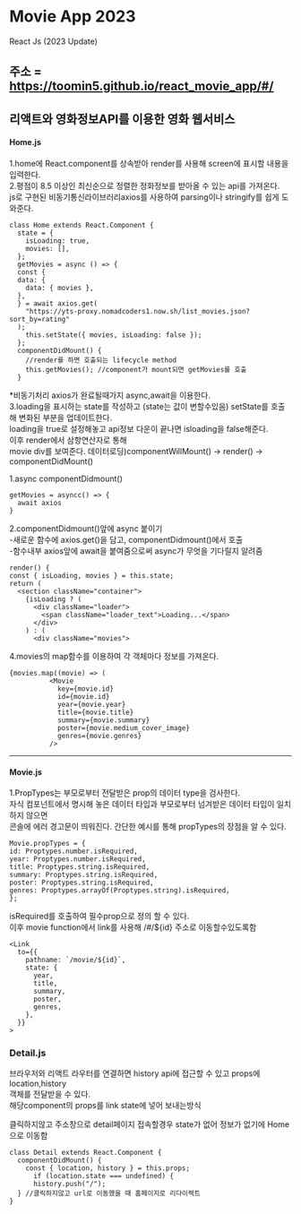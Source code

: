 # Movie App 2023

React Js (2023 Update)

## 주소 = https://toomin5.github.io/react_movie_app/#/

## 리액트와 영화정보API를 이용한 영화 웹서비스

#### Home.js

1.home에 React.component를 상속받아 render를 사용해 screen에 표시할 내용을 입력한다.<br> 2.평점이 8.5 이상인 최신순으로 정렬한 정화정보를 받아올 수 있는 api를 가져온다.<br>
js로 구현된 비동기통신라이브러리axios를 사용하여 parsing이나 stringify를 쉽게 도와준다.<br>

    class Home extends React.Component {
      state = {
        isLoading: true,
        movies: [],
      };
      getMovies = async () => {
      const {
      data: {
        data: { movies },
      },
      } = await axios.get(
        "https://yts-proxy.nomadcoders1.now.sh/list_movies.json?sort_by=rating"
      );
        this.setState({ movies, isLoading: false });
      };
      componentDidMount() {
        //render를 하면 호출되는 lifecycle method
        this.getMovies(); //component가 mount되면 getMovies를 호출
      }

\*비동기처리 axios가 완료될때가지 async,await을 이용한다.<br>
3.loading을 표시하는 state를 작성하고 (state는 값이 변할수있음) setState를 호출해 변화된 부분을 업데이트한다.<br>
loading을 true로 설정해놓고 api정보 다운이 끝나면 isloading을 false해준다.<br>
이후 render에서 삼항연산자로 통해<br>
movie div를 보여준다. 데이터로딩)componentWillMount() -> render() -> componentDidMount()<br>

1.async componentDidmount()

    getMovies = asyncc() => {
      await axios
    }

2.componentDidmount()앞에 async 붙이기<br> -새로운 함수에 axios.get()을 담고, componentDidmount()에서 호출<br> -함수내부 axios앞에 await을 붙여줌으로써 async가 무엇을 기다릴지 알려줌<br>

    render() {
    const { isLoading, movies } = this.state;
    return (
      <section className="container">
        {isLoading ? (
          <div className="loader">
            <span className="loader_text">Loading...</span>
          </div>
        ) : (
          <div className="movies">

4.movies의 map함수를 이용하여 각 객체마다 정보를 가져온다.

    {movies.map((movie) => (
              <Movie
                key={movie.id}
                id={movie.id}
                year={movie.year}
                title={movie.title}
                summary={movie.summary}
                poster={movie.medium_cover_image}
                genres={movie.genres}
              />

---

#### Movie.js

1.PropTypes는 부모로부터 전달받은 prop의 데이터 type을 검사한다.<br>
자식 컴포넌트에서 명시해 놓은 데이터 타입과 부모로부터 넘겨받은 데이터 타입이 일치하지 않으면<br>
콘솔에 에러 경고문이 띄워진다. 간단한 예시를 통해 propTypes의 장점을 알 수 있다.

    Movie.propTypes = {
    id: Proptypes.number.isRequired,
    year: Proptypes.number.isRequired,
    title: Proptypes.string.isRequired,
    summary: Proptypes.string.isRequired,
    poster: Proptypes.string.isRequired,
    genres: Proptypes.arrayOf(Proptypes.string).isRequired,
    };

isRequired를 호출하여 필수prop으로 정의 할 수 있다.<br>
이후 movie function에서 link를 사용해 /#/${id} 주소로 이동할수있도록함

    <Link
      to={{
        pathname: `/movie/${id}`,
        state: {
          year,
          title,
          summary,
          poster,
          genres,
        },
      }}
    >

### Detail.js

브라우저와 리액트 라우터를 연결하면 history api에 접근할 수 있고 props에 location,history<br>
객체를 전달받을 수 있다.<br>
해당component의 props를 link state에 넣어 보내는방식<br>

클릭하지않고 주소창으로 detail페이지 접속할경우 state가 없어 정보가 없기에 Home으로 이동함

    class Detail extends React.Component {
      componentDidMount() {
        const { location, history } = this.props;
          if (location.state === undefined) {
          history.push("/");
      } //클릭하지않고 url로 이동했을 때 홈페이지로 리다이렉트
    }
